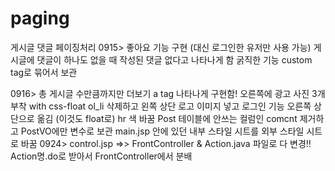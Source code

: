 # paging
게시글 댓글 페이징처리
0915> 좋아요 기능 구현 (대신 로그인한 유저만 사용 가능)
      게시글에 댓글이 하나도 없을 때 작성된 댓글 없다고 나타나게 함
      굵직한 기능 custom tag로 묶어서 보관
      
0916> 총 게시글 수만큼까지만 더보기 a tag 나타나게 구현함!
      오른쪽에 광고 사진 3개 부착 with css-float
      ol_li 삭제하고 왼쪽 상단 로고 이미지 넣고 로그인 기능 오른쪽 상단으로 옮김
       (이것도 float로)
       hr 색 바꿈
       Post 테이블에 안쓰는 컬럼인 comcnt 제거하고 PostVO에만 변수로 보관
       main.jsp 안에 있던 내부 스타일 시트를 외부 스타일 시트로 바꿈
0924> control.jsp =>> FrontController & Action.java 파일로 다 변경!!
      Action명.do로 받아서 FrontController에서 분배
